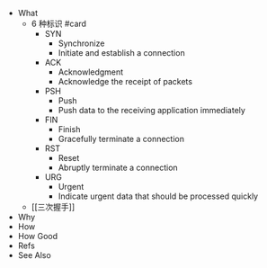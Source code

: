 - What
	- 6 种标识 #card
		- SYN
			- Synchronize
			- Initiate and establish a connection
		- ACK
			- Acknowledgment
			- Acknowledge the receipt of packets
		- PSH
			- Push
			- Push data to the receiving application immediately
		- FIN
			- Finish
			- Gracefully terminate a connection
		- RST
			- Reset
			- Abruptly terminate a connection
		- URG
			- Urgent
			- Indicate urgent data that should be processed quickly
	- [[三次握手]]
- Why
- How
- How Good
- Refs
- See Also